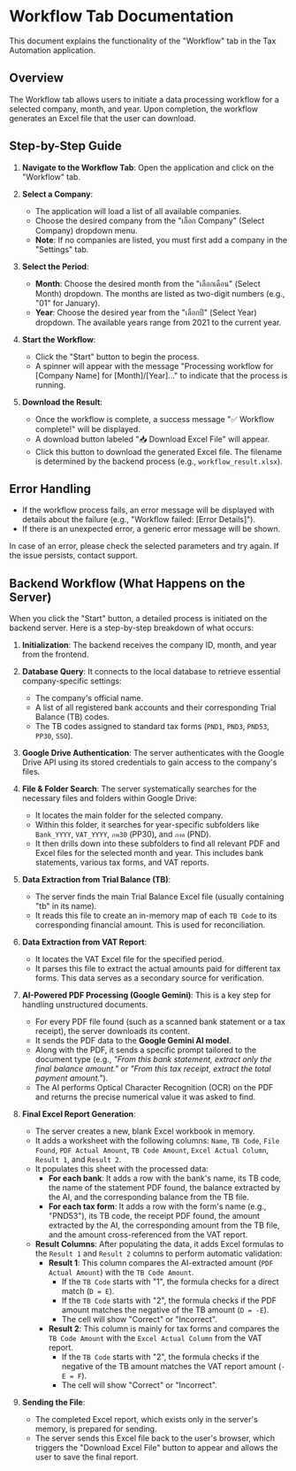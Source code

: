 # Workflow Tab Documentation

This document explains the functionality of the "Workflow" tab in the Tax Automation application.

## Overview

The Workflow tab allows users to initiate a data processing workflow for a selected company, month, and year. Upon completion, the workflow generates an Excel file that the user can download.

## Step-by-Step Guide

1.  **Navigate to the Workflow Tab**: Open the application and click on the "Workflow" tab.

2.  **Select a Company**:
    *   The application will load a list of all available companies.
    *   Choose the desired company from the "เลือก Company" (Select Company) dropdown menu.
    *   **Note**: If no companies are listed, you must first add a company in the "Settings" tab.

3.  **Select the Period**:
    *   **Month**: Choose the desired month from the "เลือกเดือน" (Select Month) dropdown. The months are listed as two-digit numbers (e.g., "01" for January).
    *   **Year**: Choose the desired year from the "เลือกปี" (Select Year) dropdown. The available years range from 2021 to the current year.

4.  **Start the Workflow**:
    *   Click the "Start" button to begin the process.
    *   A spinner will appear with the message "Processing workflow for [Company Name] for [Month]/[Year]..." to indicate that the process is running.

5.  **Download the Result**:
    *   Once the workflow is complete, a success message "✅ Workflow complete!" will be displayed.
    *   A download button labeled "📥 Download Excel File" will appear.
    *   Click this button to download the generated Excel file. The filename is determined by the backend process (e.g., `workflow_result.xlsx`).

## Error Handling

*   If the workflow process fails, an error message will be displayed with details about the failure (e.g., "Workflow failed: [Error Details]").
*   If there is an unexpected error, a generic error message will be shown.

In case of an error, please check the selected parameters and try again. If the issue persists, contact support.

## Backend Workflow (What Happens on the Server)

When you click the "Start" button, a detailed process is initiated on the backend server. Here is a step-by-step breakdown of what occurs:

1.  **Initialization**: The backend receives the company ID, month, and year from the frontend.

2.  **Database Query**: It connects to the local database to retrieve essential company-specific settings:
    *   The company's official name.
    *   A list of all registered bank accounts and their corresponding Trial Balance (TB) codes.
    *   The TB codes assigned to standard tax forms (`PND1`, `PND3`, `PND53`, `PP30`, `SSO`).

3.  **Google Drive Authentication**: The server authenticates with the Google Drive API using its stored credentials to gain access to the company's files.

4.  **File & Folder Search**: The server systematically searches for the necessary files and folders within Google Drive:
    *   It locates the main folder for the selected company.
    *   Within this folder, it searches for year-specific subfolders like `Bank_YYYY`, `VAT_YYYY`, `ภพ30` (PP30), and `ภงด` (PND).
    *   It then drills down into these subfolders to find all relevant PDF and Excel files for the selected month and year. This includes bank statements, various tax forms, and VAT reports.

5.  **Data Extraction from Trial Balance (TB)**:
    *   The server finds the main Trial Balance Excel file (usually containing "tb" in its name).
    *   It reads this file to create an in-memory map of each `TB Code` to its corresponding financial amount. This is used for reconciliation.

6.  **Data Extraction from VAT Report**:
    *   It locates the VAT Excel file for the specified period.
    *   It parses this file to extract the actual amounts paid for different tax forms. This data serves as a secondary source for verification.

7.  **AI-Powered PDF Processing (Google Gemini)**: This is a key step for handling unstructured documents.
    *   For every PDF file found (such as a scanned bank statement or a tax receipt), the server downloads its content.
    *   It sends the PDF data to the **Google Gemini AI model**.
    *   Along with the PDF, it sends a specific prompt tailored to the document type (e.g., *"From this bank statement, extract only the final balance amount."* or *"From this tax receipt, extract the total payment amount."*).
    *   The AI performs Optical Character Recognition (OCR) on the PDF and returns the precise numerical value it was asked to find.

8.  **Final Excel Report Generation**:
    *   The server creates a new, blank Excel workbook in memory.
    *   It adds a worksheet with the following columns: `Name`, `TB Code`, `File Found`, `PDF Actual Amount`, `TB Code Amount`, `Excel Actual Column`, `Result 1`, and `Result 2`.
    *   It populates this sheet with the processed data:
        *   **For each bank**: It adds a row with the bank's name, its TB code, the name of the statement PDF found, the balance extracted by the AI, and the corresponding balance from the TB file.
        *   **For each tax form**: It adds a row with the form's name (e.g., "PND53"), its TB code, the receipt PDF found, the amount extracted by the AI, the corresponding amount from the TB file, and the amount cross-referenced from the VAT report.
    *   **Result Columns**: After populating the data, it adds Excel formulas to the `Result 1` and `Result 2` columns to perform automatic validation:
        *   **Result 1**: This column compares the AI-extracted amount (`PDF Actual Amount`) with the `TB Code Amount`.
            *   If the `TB Code` starts with "1", the formula checks for a direct match (`D = E`).
            *   If the `TB Code` starts with "2", the formula checks if the PDF amount matches the negative of the TB amount (`D = -E`).
            *   The cell will show "Correct" or "Incorrect".
        *   **Result 2**: This column is mainly for tax forms and compares the `TB Code Amount` with the `Excel Actual Column` from the VAT report.
            *   If the `TB Code` starts with "2", the formula checks if the negative of the TB amount matches the VAT report amount (`-E = F`).
            *   The cell will show "Correct" or "Incorrect".

9.  **Sending the File**:
    *   The completed Excel report, which exists only in the server's memory, is prepared for sending.
    *   The server sends this Excel file back to the user's browser, which triggers the "Download Excel File" button to appear and allows the user to save the final report.
